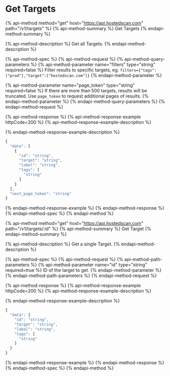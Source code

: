 # Get Targets

{% api-method method="get" host="https://api.hostedscan.com" path="/v1/targets" %}
{% api-method-summary %}
Get Targets
{% endapi-method-summary %}

{% api-method-description %}
Get all Targets.
{% endapi-method-description %}

{% api-method-spec %}
{% api-method-request %}
{% api-method-query-parameters %}
{% api-method-parameter name="filters" type="string" required=false %}
Filter results to specific targets, eg. `filters={"tags":["prod"],"target":["hostedscan.com"]}`
{% endapi-method-parameter %}

{% api-method-parameter name="page\_token" type="string" required=false %}
If there are more than 500 targets, results will be truncated. Use `page_token` to request additional pages of results.
{% endapi-method-parameter %}
{% endapi-method-query-parameters %}
{% endapi-method-request %}

{% api-method-response %}
{% api-method-response-example httpCode=200 %}
{% api-method-response-example-description %}

{% endapi-method-response-example-description %}

```javascript
{
  "data": [
    {
      "id": "string",
      "target": "string",
      "label": "string",
      "tags": [
        "string"
      ]
    }
  ],
  "next_page_token": "string"
}
```
{% endapi-method-response-example %}
{% endapi-method-response %}
{% endapi-method-spec %}
{% endapi-method %}

{% api-method method="get" host="https://api.hostedscan.com" path="/v1/targets/:id" %}
{% api-method-summary %}
Get Target
{% endapi-method-summary %}

{% api-method-description %}
Get a single Target.
{% endapi-method-description %}

{% api-method-spec %}
{% api-method-request %}
{% api-method-path-parameters %}
{% api-method-parameter name="id" type="string" required=true %}
ID of the target to get.
{% endapi-method-parameter %}
{% endapi-method-path-parameters %}
{% endapi-method-request %}

{% api-method-response %}
{% api-method-response-example httpCode=200 %}
{% api-method-response-example-description %}

{% endapi-method-response-example-description %}

```javascript
{
  "data": {
    "id": "string",
    "target": "string",
    "label": "string",
    "tags": [
      "string"
    ]
  }
}
```
{% endapi-method-response-example %}
{% endapi-method-response %}
{% endapi-method-spec %}
{% endapi-method %}

